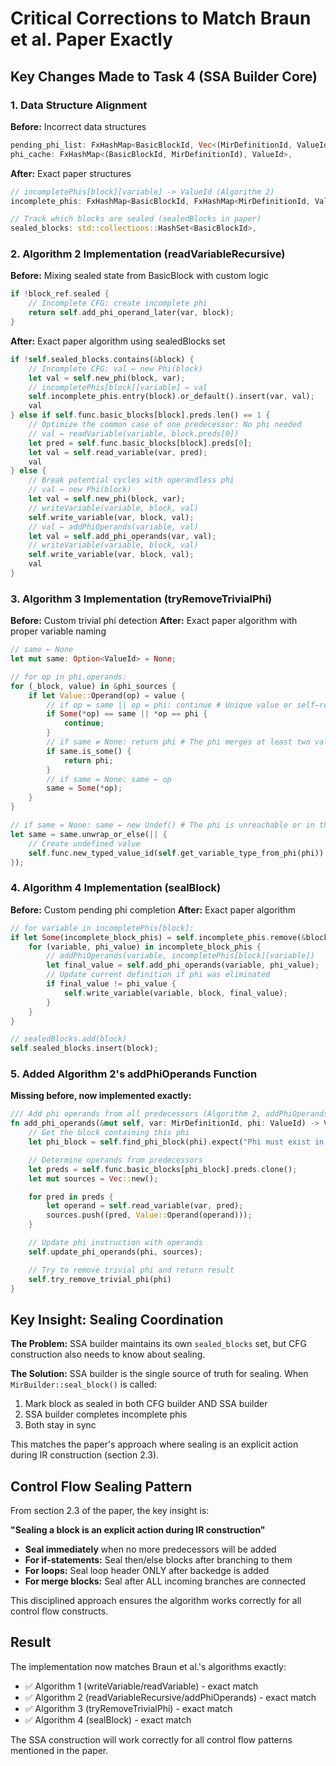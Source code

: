 # Critical Corrections to Match Braun et al. Paper Exactly

## Key Changes Made to Task 4 (SSA Builder Core)

### 1. Data Structure Alignment

**Before:** Incorrect data structures

```rust
pending_phi_list: FxHashMap<BasicBlockId, Vec<(MirDefinitionId, ValueId)>>,
phi_cache: FxHashMap<(BasicBlockId, MirDefinitionId), ValueId>,
```

**After:** Exact paper structures

```rust
// incompletePhis[block][variable] -> ValueId (Algorithm 2)
incomplete_phis: FxHashMap<BasicBlockId, FxHashMap<MirDefinitionId, ValueId>>,

// Track which blocks are sealed (sealedBlocks in paper)
sealed_blocks: std::collections::HashSet<BasicBlockId>,
```

### 2. Algorithm 2 Implementation (readVariableRecursive)

**Before:** Mixing sealed state from BasicBlock with custom logic

```rust
if !block_ref.sealed {
    // Incomplete CFG: create incomplete phi
    return self.add_phi_operand_later(var, block);
}
```

**After:** Exact paper algorithm using sealedBlocks set

```rust
if !self.sealed_blocks.contains(&block) {
    // Incomplete CFG: val ← new Phi(block)
    let val = self.new_phi(block, var);
    // incompletePhis[block][variable] ← val
    self.incomplete_phis.entry(block).or_default().insert(var, val);
    val
} else if self.func.basic_blocks[block].preds.len() == 1 {
    // Optimize the common case of one predecessor: No phi needed
    // val ← readVariable(variable, block.preds[0])
    let pred = self.func.basic_blocks[block].preds[0];
    let val = self.read_variable(var, pred);
    val
} else {
    // Break potential cycles with operandless phi
    // val ← new Phi(block)
    let val = self.new_phi(block, var);
    // writeVariable(variable, block, val)
    self.write_variable(var, block, val);
    // val ← addPhiOperands(variable, val)
    let val = self.add_phi_operands(var, val);
    // writeVariable(variable, block, val)
    self.write_variable(var, block, val);
    val
}
```

### 3. Algorithm 3 Implementation (tryRemoveTrivialPhi)

**Before:** Custom trivial phi detection **After:** Exact paper algorithm with
proper variable naming

```rust
// same ← None
let mut same: Option<ValueId> = None;

// for op in phi.operands:
for (_block, value) in &phi_sources {
    if let Value::Operand(op) = value {
        // if op = same || op = phi: continue # Unique value or self−reference
        if Some(*op) == same || *op == phi {
            continue;
        }
        // if same ≠ None: return phi # The phi merges at least two values: not trivial
        if same.is_some() {
            return phi;
        }
        // if same = None: same ← op
        same = Some(*op);
    }
}

// if same = None: same ← new Undef() # The phi is unreachable or in the start block
let same = same.unwrap_or_else(|| {
    // Create undefined value
    self.func.new_typed_value_id(self.get_variable_type_from_phi(phi))
});
```

### 4. Algorithm 4 Implementation (sealBlock)

**Before:** Custom pending phi completion **After:** Exact paper algorithm

```rust
// for variable in incompletePhis[block]:
if let Some(incomplete_block_phis) = self.incomplete_phis.remove(&block) {
    for (variable, phi_value) in incomplete_block_phis {
        // addPhiOperands(variable, incompletePhis[block][variable])
        let final_value = self.add_phi_operands(variable, phi_value);
        // Update current definition if phi was eliminated
        if final_value != phi_value {
            self.write_variable(variable, block, final_value);
        }
    }
}

// sealedBlocks.add(block)
self.sealed_blocks.insert(block);
```

### 5. Added Algorithm 2's addPhiOperands Function

**Missing before, now implemented exactly:**

```rust
/// Add phi operands from all predecessors (Algorithm 2, addPhiOperands)
fn add_phi_operands(&mut self, var: MirDefinitionId, phi: ValueId) -> ValueId {
    // Get the block containing this phi
    let phi_block = self.find_phi_block(phi).expect("Phi must exist in a block");

    // Determine operands from predecessors
    let preds = self.func.basic_blocks[phi_block].preds.clone();
    let mut sources = Vec::new();

    for pred in preds {
        let operand = self.read_variable(var, pred);
        sources.push((pred, Value::Operand(operand)));
    }

    // Update phi instruction with operands
    self.update_phi_operands(phi, sources);

    // Try to remove trivial phi and return result
    self.try_remove_trivial_phi(phi)
}
```

## Key Insight: Sealing Coordination

**The Problem:** SSA builder maintains its own `sealed_blocks` set, but CFG
construction also needs to know about sealing.

**The Solution:** SSA builder is the single source of truth for sealing. When
`MirBuilder::seal_block()` is called:

1. Mark block as sealed in both CFG builder AND SSA builder
2. SSA builder completes incomplete phis
3. Both stay in sync

This matches the paper's approach where sealing is an explicit action during IR
construction (section 2.3).

## Control Flow Sealing Pattern

From section 2.3 of the paper, the key insight is:

**"Sealing a block is an explicit action during IR construction"**

- **Seal immediately** when no more predecessors will be added
- **For if-statements:** Seal then/else blocks after branching to them
- **For loops:** Seal loop header ONLY after backedge is added
- **For merge blocks:** Seal after ALL incoming branches are connected

This disciplined approach ensures the algorithm works correctly for all control
flow constructs.

## Result

The implementation now matches Braun et al.'s algorithms exactly:

- ✅ Algorithm 1 (writeVariable/readVariable) - exact match
- ✅ Algorithm 2 (readVariableRecursive/addPhiOperands) - exact match
- ✅ Algorithm 3 (tryRemoveTrivialPhi) - exact match
- ✅ Algorithm 4 (sealBlock) - exact match

The SSA construction will work correctly for all control flow patterns mentioned
in the paper.
